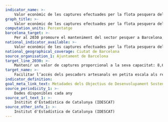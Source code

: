 ```yaml
---
indicator_name: >-
    Valor econòmic de les captures efectuades per la flota pesquera del port de Barcelona
graph_title: >-
    Valor econòmic de les captures efectuades per la flota pesquera del port de Barcelona
computation_units: Percentatge
barcelona_target: >-
    Per al 2030 promoure el manteniment del sector pesquer a Barcelona, posant en valor les seves aportacions econòmiques, ambientals i culturals
national_indicator_available: >-
    Valor econòmic de les captures efectuades per la flota pesquera del port de Barcelona
national_geographical_coverage: Ciutat de Barcelona 
source_organisation_1: Ajuntament de Barcelona
target_line_2030: >- 
    Mantenir un valor de captures proporcional a la seva capacitat: 8,6% del valor econòmic de les captures negociades a les llotges de peix catalanes
target_name: >-
    Facilitar l’accés dels pescadors artesanals en petita escala als recursos marins i als mercats
indicator_definition:
goal_meta_link_text: Metadades dels Objectius de Desenvolupament Sostenible de les Nacions Unides (pdf 894kB)
source_periodicity_1: >-
    Dades disponibles cada any
source_url_text_1: >-
    Institut d'Estadística de Catalunya (IDESCAT)
source_other_info_1: >-
    Institut d'Estadística de Catalunya (IDESCAT)
---
```

